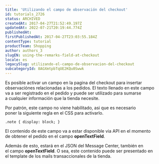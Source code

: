 ```yaml
---
title: 'Utilizando el campo de observación del checkout'
id: tutorials_2726
status: ARCHIVED
createdAt: 2017-04-27T21:52:49.197Z
updatedAt: 2022-07-21T20:19:44.774Z
publishedAt: 
firstPublishedAt: 2017-04-27T23:03:55.184Z
contentType: tutorial
productTeam: Shopping
author: authors_3
slugEN: using-the-remarks-field-at-checkout
locale: es
legacySlug: utilizando-el-campo-de-observacion-del-checkout
subcategoryId: 8AGXmtpbTqUE2KQu0Swwk
---
```


Es posible activar un campo en la pagina del checkout para insertar observaciónes relacionadas a los pedidos. El texto llenado en este campo va a ser registrado en el pedido y puede ser utilizado para sumarse a cualquier información que la tienda necesite.

Por patrón, este campo no viene habilitado, asi que es necesario poner la siguiente regla en el CSS para activarlo.

`.note { display: block; }`

El contenido de este campo va a estar disponible via API en el momento de obtener el pedido en el campo **openTextField**.

Además de esto, estará en el JSON del Message Center, también en el campo __openTextField__. O sea, este contenido puede ser presentado en el template de los mails transaccionales de la tienda.
